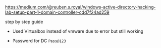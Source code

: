 
https://medium.com/@reuben.s.royal/windows-active-directory-hacking-lab-setup-part-1-domain-controller-cdd7f24ad259

step by step guide

 - Used Virtualbox instead of vmware due to error but still working

- Password for DC `Pass@123`

